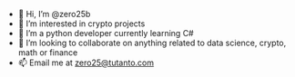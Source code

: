 - 👋 Hi, I’m @zero25b
- 👀 I’m interested in crypto projects
- 🌱 I’m a python developer currently learning C#
- 💞️ I’m looking to collaborate on anything related to data science, crypto, math or finance
- 📫 Email me at zero25@tutanto.com

<!---
zero25b/zero25b is a ✨ special ✨ repository because its `README.md` (this file) appears on your GitHub profile.
You can click the Preview link to take a look at your changes.
--->
